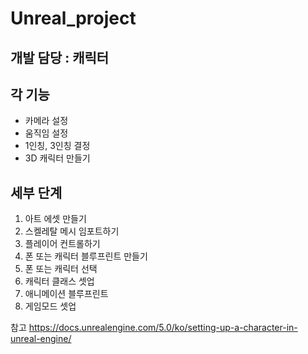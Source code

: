 # Unreal_project

## 개발 담당 : 캐릭터

## 각 기능
- 카메라 설정
- 움직임 설정
- 1인칭, 3인칭 결정
- 3D 캐릭터 만들기

## 세부 단계
1. 아트 에셋 만들기
2. 스켈레탈 메시 임포트하기
3. 플레이어 컨트롤하기
4. 폰 또는 캐릭터 블루프린트 만들기
5. 폰 또는 캐릭터 선택
6. 캐릭터 클래스 셋업
7. 애니메이션 블루프린트
8. 게임모드 셋업


참고
https://docs.unrealengine.com/5.0/ko/setting-up-a-character-in-unreal-engine/
